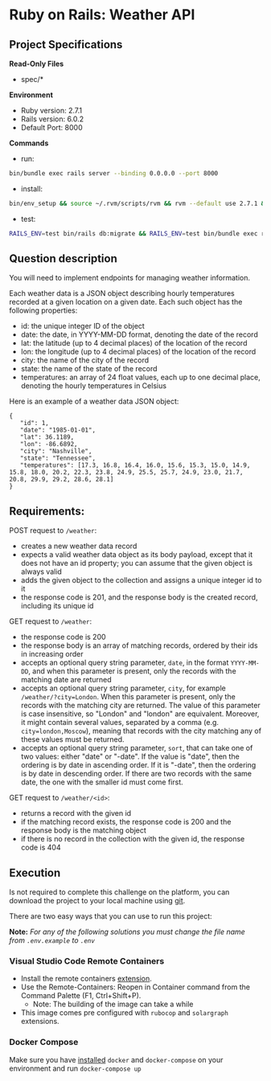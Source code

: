 # Ruby on Rails: Weather API 

## Project Specifications

**Read-Only Files**
- spec/*

**Environment**  

- Ruby version: 2.7.1
- Rails version: 6.0.2
- Default Port: 8000

**Commands**
- run: 
```bash
bin/bundle exec rails server --binding 0.0.0.0 --port 8000
```
- install: 
```bash
bin/env_setup && source ~/.rvm/scripts/rvm && rvm --default use 2.7.1 && bin/bundle install
```
- test: 
```bash
RAILS_ENV=test bin/rails db:migrate && RAILS_ENV=test bin/bundle exec rspec
```
    
## Question description

You will need to implement endpoints for managing weather information.

Each weather data is a JSON object describing hourly temperatures recorded at a given location on a given date.
Each such object has the following properties:

- id: the unique integer ID of the object
- date: the date, in YYYY-MM-DD format, denoting the date of the record
- lat: the latitude (up to 4 decimal places) of the location of the record
- lon: the longitude (up to 4 decimal places) of the location of the record
- city: the name of the city of the record
- state: the name of the state of the record
- temperatures: an array of 24 float values, each up to one decimal place, denoting the hourly temperatures in Celsius

Here is an example of a weather data JSON object:
```
{
   "id": 1,
   "date": "1985-01-01",
   "lat": 36.1189,
   "lon": -86.6892,
   "city": "Nashville",
   "state": "Tennessee",
   "temperatures": [17.3, 16.8, 16.4, 16.0, 15.6, 15.3, 15.0, 14.9, 15.8, 18.0, 20.2, 22.3, 23.8, 24.9, 25.5, 25.7, 24.9, 23.0, 21.7, 20.8, 29.9, 29.2, 28.6, 28.1]
}
```

## Requirements:

POST request to `/weather`:
- creates a new weather data record
- expects a valid weather data object as its body payload, except that it does not have an id property; you can assume that the given object is always valid
- adds the given object to the collection and assigns a unique integer id to it
- the response code is 201, and the response body is the created record, including its unique id

GET request to `/weather`:
- the response code is 200
- the response body is an array of matching records, ordered by their ids in increasing order
- accepts an optional query string parameter, `date`, in the format `YYYY-MM-DD`, and when this parameter is present, only the records with the matching date are returned
- accepts an optional query string parameter, `city`, for example `/weather/?city=London`. When this parameter is present, only the records with the matching city are returned. The value of this parameter is case insensitive, so "London" and "london" are equivalent. Moreover, it might contain several values, separated by a comma (e.g. `city=london,Moscow`), meaning that records with the city matching any of these values must be returned.
- accepts an optional query string parameter, `sort`, that can take one of two values: either "date" or "-date". If the value is "date", then the ordering is by date in ascending order. If it is "-date", then the ordering is by date in descending order. If there are two records with the same date, the one with the smaller id must come first.

GET request to `/weather/<id>`:
- returns a record with the given id
- if the matching record exists, the response code is 200 and the response body is the matching object
- if there is no record in the collection with the given id, the response code is 404


## Execution

Is not required to complete this challenge on the platform, you can download the project to your local machine using [git](https://support.hackerrank.com/hc/en-us/articles/115005563048-Taking-Front-end-Back-end-Full-stack-developer-assessments).

There are two easy ways that you can use to run this project:

**Note:** *For any of  the following solutions you must change the file name from `.env.example` to `.env`*

### Visual Studio Code Remote Containers

- Install the remote containers [extension](https://marketplace.visualstudio.com/items?itemName=ms-vscode-remote.remote-containers).
- Use the Remote-Containers: Reopen in Container command from the Command Palette (F1, Ctrl+Shift+P).
  - Note: The building of the image can take a while
- This image comes pre configured with `rubocop` and `solargraph` extensions.

### Docker Compose

Make sure you have [installed](https://support.netfoundry.io/hc/en-us/articles/360057865692-Installing-Docker-and-docker-compose-for-Ubuntu-20-04) `docker` and `docker-compose` on your environment and run `docker-compose up`